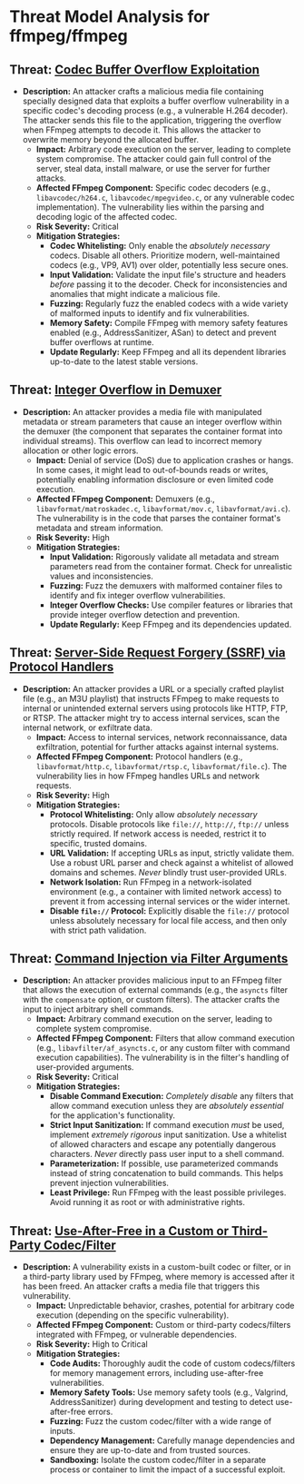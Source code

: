 # Threat Model Analysis for ffmpeg/ffmpeg

## Threat: [Codec Buffer Overflow Exploitation](./threats/codec_buffer_overflow_exploitation.md)

*   **Description:** An attacker crafts a malicious media file containing specially designed data that exploits a buffer overflow vulnerability in a specific codec's decoding process (e.g., a vulnerable H.264 decoder). The attacker sends this file to the application, triggering the overflow when FFmpeg attempts to decode it. This allows the attacker to overwrite memory beyond the allocated buffer.
    *   **Impact:** Arbitrary code execution on the server, leading to complete system compromise. The attacker could gain full control of the server, steal data, install malware, or use the server for further attacks.
    *   **Affected FFmpeg Component:** Specific codec decoders (e.g., `libavcodec/h264.c`, `libavcodec/mpegvideo.c`, or any vulnerable codec implementation). The vulnerability lies within the parsing and decoding logic of the affected codec.
    *   **Risk Severity:** Critical
    *   **Mitigation Strategies:**
        *   **Codec Whitelisting:** Only enable the *absolutely necessary* codecs. Disable all others. Prioritize modern, well-maintained codecs (e.g., VP9, AV1) over older, potentially less secure ones.
        *   **Input Validation:** Validate the input file's structure and headers *before* passing it to the decoder. Check for inconsistencies and anomalies that might indicate a malicious file.
        *   **Fuzzing:** Regularly fuzz the enabled codecs with a wide variety of malformed inputs to identify and fix vulnerabilities.
        *   **Memory Safety:** Compile FFmpeg with memory safety features enabled (e.g., AddressSanitizer, ASan) to detect and prevent buffer overflows at runtime.
        *   **Update Regularly:** Keep FFmpeg and all its dependent libraries up-to-date to the latest stable versions.

## Threat: [Integer Overflow in Demuxer](./threats/integer_overflow_in_demuxer.md)

*   **Description:** An attacker provides a media file with manipulated metadata or stream parameters that cause an integer overflow within the demuxer (the component that separates the container format into individual streams). This overflow can lead to incorrect memory allocation or other logic errors.
    *   **Impact:** Denial of service (DoS) due to application crashes or hangs. In some cases, it might lead to out-of-bounds reads or writes, potentially enabling information disclosure or even limited code execution.
    *   **Affected FFmpeg Component:** Demuxers (e.g., `libavformat/matroskadec.c`, `libavformat/mov.c`, `libavformat/avi.c`). The vulnerability is in the code that parses the container format's metadata and stream information.
    *   **Risk Severity:** High
    *   **Mitigation Strategies:**
        *   **Input Validation:** Rigorously validate all metadata and stream parameters read from the container format. Check for unrealistic values and inconsistencies.
        *   **Fuzzing:** Fuzz the demuxers with malformed container files to identify and fix integer overflow vulnerabilities.
        *   **Integer Overflow Checks:** Use compiler features or libraries that provide integer overflow detection and prevention.
        *   **Update Regularly:** Keep FFmpeg and its dependencies updated.

## Threat: [Server-Side Request Forgery (SSRF) via Protocol Handlers](./threats/server-side_request_forgery__ssrf__via_protocol_handlers.md)

*   **Description:** An attacker provides a URL or a specially crafted playlist file (e.g., an M3U playlist) that instructs FFmpeg to make requests to internal or unintended external servers using protocols like HTTP, FTP, or RTSP.  The attacker might try to access internal services, scan the internal network, or exfiltrate data.
    *   **Impact:** Access to internal services, network reconnaissance, data exfiltration, potential for further attacks against internal systems.
    *   **Affected FFmpeg Component:** Protocol handlers (e.g., `libavformat/http.c`, `libavformat/rtsp.c`, `libavformat/file.c`). The vulnerability lies in how FFmpeg handles URLs and network requests.
    *   **Risk Severity:** High
    *   **Mitigation Strategies:**
        *   **Protocol Whitelisting:** Only allow *absolutely necessary* protocols. Disable protocols like `file://`, `http://`, `ftp://` unless strictly required. If network access is needed, restrict it to specific, trusted domains.
        *   **URL Validation:** If accepting URLs as input, strictly validate them. Use a robust URL parser and check against a whitelist of allowed domains and schemes. *Never* blindly trust user-provided URLs.
        *   **Network Isolation:** Run FFmpeg in a network-isolated environment (e.g., a container with limited network access) to prevent it from accessing internal services or the wider internet.
        *   **Disable `file://` Protocol:** Explicitly disable the `file://` protocol unless absolutely necessary for local file access, and then only with strict path validation.

## Threat: [Command Injection via Filter Arguments](./threats/command_injection_via_filter_arguments.md)

*   **Description:** An attacker provides malicious input to an FFmpeg filter that allows the execution of external commands (e.g., the `asyncts` filter with the `compensate` option, or custom filters). The attacker crafts the input to inject arbitrary shell commands.
    *   **Impact:** Arbitrary command execution on the server, leading to complete system compromise.
    *   **Affected FFmpeg Component:** Filters that allow command execution (e.g., `libavfilter/af_asyncts.c`, or any custom filter with command execution capabilities). The vulnerability is in the filter's handling of user-provided arguments.
    *   **Risk Severity:** Critical
    *   **Mitigation Strategies:**
        *   **Disable Command Execution:** *Completely disable* any filters that allow command execution unless they are *absolutely essential* for the application's functionality.
        *   **Strict Input Sanitization:** If command execution *must* be used, implement *extremely rigorous* input sanitization. Use a whitelist of allowed characters and escape any potentially dangerous characters. *Never* directly pass user input to a shell command.
        *   **Parameterization:** If possible, use parameterized commands instead of string concatenation to build commands. This helps prevent injection vulnerabilities.
        *   **Least Privilege:** Run FFmpeg with the least possible privileges. Avoid running it as root or with administrative rights.

## Threat: [Use-After-Free in a Custom or Third-Party Codec/Filter](./threats/use-after-free_in_a_custom_or_third-party_codecfilter.md)

* **Description:** A vulnerability exists in a custom-built codec or filter, or in a third-party library used by FFmpeg, where memory is accessed after it has been freed. An attacker crafts a media file that triggers this vulnerability.
    * **Impact:** Unpredictable behavior, crashes, potential for arbitrary code execution (depending on the specific vulnerability).
    * **Affected FFmpeg Component:** Custom or third-party codecs/filters integrated with FFmpeg, or vulnerable dependencies.
    * **Risk Severity:** High to Critical
    * **Mitigation Strategies:**
        * **Code Audits:** Thoroughly audit the code of custom codecs/filters for memory management errors, including use-after-free vulnerabilities.
        * **Memory Safety Tools:** Use memory safety tools (e.g., Valgrind, AddressSanitizer) during development and testing to detect use-after-free errors.
        * **Fuzzing:** Fuzz the custom codec/filter with a wide range of inputs.
        * **Dependency Management:** Carefully manage dependencies and ensure they are up-to-date and from trusted sources.
        * **Sandboxing:** Isolate the custom codec/filter in a separate process or container to limit the impact of a successful exploit.


